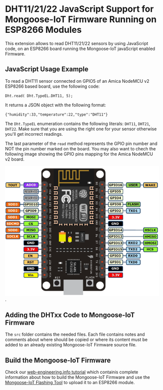 # DHT11/21/22 JavaScript Support for Mongoose-IoT Firmware Running on ESP8266 Modules

This extension allows to read DHT11/21/22 sensors by using JavaScript code, on an ESP8266 board running the Mongoose-IoT javaScript enabled Firmware.

## JavaScript Usage Example

To read a DHT11 sensor connected on GPIO5 of an Amica NodeMCU v2 ESP8266 based board, use the following code:
```
Dht.read( Dht.TypeEL.DHT11, 5);
```
It returns a JSON object with the following format:
```
{"humidity":33,"temperature":22,"type":"DHT11"}
```

The `Dht.TypeEL` enumeration contains the following literals: `DHT11`, `DHT21`, `DHT22`. Make sure that you are using the right one for your sensor otherwise you'll get incorrect readings.

The last parameter of the `read` method represents the GPIO pin number and NOT the pin number marked on the board. 
You may also want to chech the following image showing the GPIO pins mapping for the Amica NodeMCU v2 board.


![GPIO pins mapping of an Amica NodeMCU v2 board](docs/img/Amica_NodeMCU_v2_pins.png?raw=true "Amica NodeMCU v2 Pins Mapping").

## Adding the DHTxx Code to Mongoose-IoT Firmware

The `src` folder contains the needed files. Each file contains notes and comments about where should be copied or where its content must be added to an already existing Mongoose-IoT Firmware source file. 

## Build the Mongoose-IoT Firmware

Check our [web-engineering.info tutorial](http://web-engineering.info/node/65) which containis complete information about how to build the Mongoose-IoT Firmware and use the [Mongoose-IoT Flashing Tool](https://github.com/cesanta/mongoose-flashing-tool) to upload it to an ESP8266 module.
